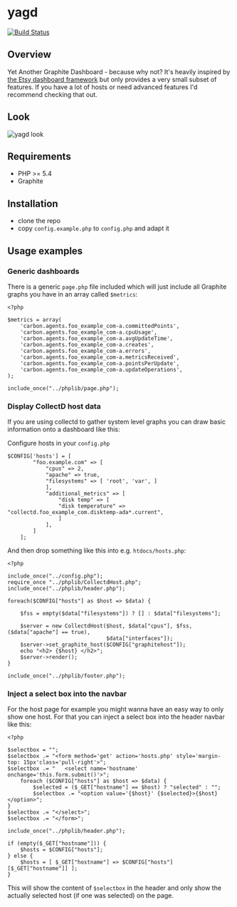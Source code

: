 # yagd

[![Build Status](https://travis-ci.org/mrtazz/yagd.svg?branch=master)](https://travis-ci.org/mrtazz/yagd)

## Overview
Yet Another Graphite Dashboard - because why not? It's heavily inspired by
[the Etsy dashboard framework](https://github.com/etsy/dashboard) but only
provides a very small subset of features. If you have a lot of hosts or need
advanced features I'd recommend checking that out.

## Look
![yagd look](http://s3itch.unwiredcouch.com/dashboards-20140524-130506.jpg)

## Requirements
- PHP >= 5.4
- Graphite

## Installation
- clone the repo
- copy `config.example.php` to `config.php` and adapt it

## Usage examples

### Generic dashboards
There is a generic `page.php` file included which will just include all
Graphite graphs you have in an array called `$metrics`:

```
<?php

$metrics = array(
    'carbon.agents.foo_example_com-a.committedPoints',
    'carbon.agents.foo_example_com-a.cpuUsage',
    'carbon.agents.foo_example_com-a.avgUpdateTime',
    'carbon.agents.foo_example_com-a.creates',
    'carbon.agents.foo_example_com-a.errors',
    'carbon.agents.foo_example_com-a.metricsReceived',
    'carbon.agents.foo_example_com-a.pointsPerUpdate',
    'carbon.agents.foo_example_com-a.updateOperations',
);

include_once("../phplib/page.php");
```

### Display CollectD host data
If you are using collectd to gather system level graphs you can draw basic
information onto a dashboard like this:

Configure hosts in your `config.php`

```
$CONFIG['hosts'] = [
        "foo.example.com" => [
            "cpus" => 2,
            "apache" => true,
            "filesystems" => [ 'root', 'var', ]
            ],
            "additional_metrics" => [
                "disk temp" => [
                "disk temperature" => "collectd.foo_example_com.disktemp-ada*.current",
                ]
            ],
        ]
    ];
```

And then drop something like this into e.g. `htdocs/hosts.php`:


```
<?php

include_once("../config.php");
require_once "../phplib/CollectdHost.php";
include_once("../phplib/header.php");

foreach($CONFIG["hosts"] as $host => $data) {

    $fss = empty($data["filesystems"]) ? [] : $data["filesystems"];

    $server = new CollectdHost($host, $data["cpus"], $fss, ($data["apache"] == true),
                               $data["interfaces"]);
    $server->set_graphite_host($CONFIG["graphitehost"]);
    echo "<h2> {$host} </h2>";
    $server->render();
}

include_once("../phplib/footer.php");

```

### Inject a select box into the navbar
For the host page for example you might wanna have an easy way to only show
one host. For that you can inject a select box into the header navbar like
this:

```
<?php

$selectbox = "";
$selectbox .= "<form method='get' action='hosts.php' style='margin-top: 15px'class='pull-right'>";
$selectbox .= "   <select name='hostname' onchange='this.form.submit()'>";
    foreach ($CONFIG["hosts"] as $host => $data) {
        $selected = ($_GET["hostname"] == $host) ? "selected" : "";
        $selectbox .= "<option value='{$host}' {$selected}>{$host}</option>";
}
$selectbox .= "</select>";
$selectbox .= "</form>";

include_once("../phplib/header.php");

if (empty($_GET["hostname"])) {
    $hosts = $CONFIG["hosts"];
} else {
    $hosts = [ $_GET["hostname"] => $CONFIG["hosts"][$_GET["hostname"]] ];
}
```

This will show the content of `$selectbox` in the header and only show the
actually selected host (if one was selected) on the page.
